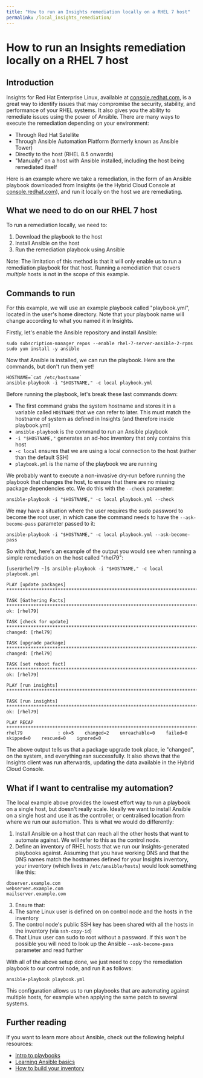 ```yaml
---
title: "How to run an Insights remediation locally on a RHEL 7 host"
permalink: /local_insights_remediation/
---
```


# How to run an Insights remediation locally on a RHEL 7 host

## Introduction

Insights for Red Hat Enterprise Linux, available at [console.redhat.com](console.redhat.com), is a great way to identify issues that may compromise the security, stability, and performance of your RHEL systems.  It also gives you the ability to remediate issues using the power of Ansible.  There are many ways to execute the remediation depending on your environment:

- Through Red Hat Satellite
- Through Ansible Automation Platform (formerly known as Ansible Tower)
- Directly to the host (RHEL 8.5 onwards)
- "Manually" on a host with Ansible installed, including the host being remediated itself

Here is an example where we take a remediation, in the form of an Ansible playbook downloaded from Insights (ie the Hybrid Cloud Console at [console.redhat.com](console.redhat.com)), and run it locally on the host we are remediating.

## What we need to do on our RHEL 7 host

To run a remediation locally, we need to:
1. Download the playbook to the host
2. Install Ansible on the host
3. Run the remediation playbook using Ansible

Note: The limitation of this method is that it will only enable us to run a remediation playbook for that host.  Running a remediation that covers _multiple_ hosts is not in the scope of this example.

## Commands to run

For this example, we will use an example playbook called "playbook.yml", located in the user's home directory.  Note that your playbook name will change according to what you named it in Insights.

Firstly, let's enable the Ansible repository and install Ansible:

```
sudo subscription-manager repos --enable rhel-7-server-ansible-2-rpms
sudo yum install -y ansible
```

Now that Ansible is installed, we can run the playbook.  Here are the commands, but don't run them yet!
```
HOSTNAME=`cat /etc/hostname`
ansible-playbook -i "$HOSTNAME," -c local playbook.yml
```

Before running the playbook, let's break these last commands down:
- The first command grabs the system hostname and stores it in a variable called `HOSTNAME` that we can refer to later.  This must match the hostname of system as defined in Insights (and therefore inside playbook.yml)
- `ansible-playbook` is the command to run an Ansible playbook
- `-i "$HOSTNAME,"` generates an ad-hoc inventory that only contains this host
- `-c local` ensures that we are using a local connection to the host (rather than the default SSH)
- `playbook.yml` is the name of the playbook we are running

We probably want to execute a non-invasive dry-run before running the playbook that changes the host, to ensure that there are no missing package dependencies etc.  We do this with the `--check` parameter:
```
ansible-playbook -i "$HOSTNAME," -c local playbook.yml --check
```

We may have a situation where the user requires the sudo password to become the root user, in which case the command needs to have the `--ask-become-pass` parameter passed to it:
```
ansible-playbook -i "$HOSTNAME," -c local playbook.yml --ask-become-pass
```

So with that, here's an example of the output you would see when running a simple remediation on the host called "rhel79":

```
[user@rhel79 ~]$ ansible-playbook -i "$HOSTNAME," -c local playbook.yml

PLAY [update packages] ****************************************************************************************************************

TASK [Gathering Facts] ****************************************************************************************************************
ok: [rhel79]

TASK [check for update] ***************************************************************************************************************
changed: [rhel79]

TASK [upgrade package] ****************************************************************************************************************
changed: [rhel79]

TASK [set reboot fact] ****************************************************************************************************************
ok: [rhel79]

PLAY [run insights] *******************************************************************************************************************

TASK [run insights] *******************************************************************************************************************
ok: [rhel79]

PLAY RECAP ****************************************************************************************************************************
rhel79             : ok=5    changed=2    unreachable=0    failed=0    skipped=0    rescued=0    ignored=0
```

The above output tells us that a package upgrade took place, ie "changed", on the system, and everything ran successfully.  It also shows that the Insights client was run afterwards, updating the data available in the Hybrid Cloud Console.

## What if I want to centralise my automation?

The local example above provides the lowest effort way to run a playbook on a single host, but doesn't really scale.  Ideally we want to install Ansible on a single host and use it as the controller, or centralised location from where we run our automation.  This is what we would do differently:

1. Install Ansible on a host that can reach all the other hosts that want to automate against.  We will refer to this as the control node.
2. Define an inventory of RHEL hosts that we run our Insights-generated playbooks against.  Assuming that you have working DNS and that the DNS names match the hostnames defined for your Insights inventory, your inventory (which lives in `/etc/ansible/hosts`) would look something like this:
```
dbserver.example.com
webserver.example.com
mailserver.example.com
```
3. Ensure that:
  1. The same Linux user is defined on on control node and the hosts in the inventory
  2. The control node's public SSH key has been shared with all the hosts in the inventory (via `ssh-copy-id`)
  3. That Linux user can sudo to root without a password.  If this won't be possible you will need to look up the Ansible `--ask-become-pass` parameter and read further

With all of the above setup done, we just need to copy the remediation playbook to our control node, and run it as follows:
```
ansible-playbook playbook.yml
```

This configuration allows us to run playbooks that are automating against multiple hosts, for example when applying the same patch to several systems.

## Further reading

If you want to learn more about Ansible, check out the following helpful resources:
- [Intro to playbooks](https://docs.ansible.com/ansible/latest/user_guide/playbooks_intro.html)
- [Learning Ansible basics](https://www.redhat.com/en/topics/automation/learning-ansible-tutorial)
- [How to build your inventory](https://docs.ansible.com/ansible/latest/user_guide/intro_inventory.html)